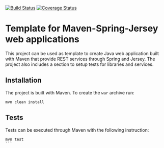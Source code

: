 [![Build Status](https://travis-ci.org/Kalimaha/maven-spring-jersey-example.svg?branch=master)](https://travis-ci.org/Kalimaha/maven-spring-jersey-example)
[![Coverage Status](https://coveralls.io/repos/Kalimaha/jersey-spring-example/badge.svg?branch=master)](https://coveralls.io/r/Kalimaha/jersey-spring-example?branch=master)

# Template for Maven-Spring-Jersey web applications
This project can be used as template to create Java web application built with Maven that provide REST services through Spring and Jersey. The project also includes a section to setup tests for libraries and services.

## Installation
The project is built with Maven. To create the ```war``` archive run:

````
mvn clean install
````

## Tests
Tests can be executed through Maven with the following instruction:

````
mvn test
```
